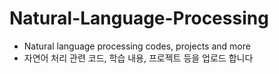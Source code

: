 # Natural-Language-Processing
- Natural language processing codes, projects and more
- 자연어 처리 관련 코드, 학습 내용, 프로젝트 등을 업로드 합니다
